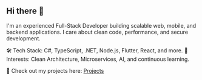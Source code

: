 ## Hi there 👋

I'm an experienced Full-Stack Developer building scalable web, mobile, and backend applications. I care about clean code, performance, and secure development.

🛠️ Tech Stack: C#, TypeScript, .NET, Node.js, Flutter, React, and more.
📌 Interests: Clean Architecture, Microservices, AI, and continuous learning.

🚀 Check out my projects here: [Projects](https://github.com/yalcinhayyam?tab=repositories)





<!--
**yalcinhayyam/yalcinhayyam** is a ✨ _special_ ✨ repository because its `README.md` (this file) appears on your GitHub profile.

Here are some ideas to get you started:

- 🔭 I’m currently working on ...
- 🌱 I’m currently learning ...
- 👯 I’m looking to collaborate on ...
- 🤔 I’m looking for help with ...
- 💬 Ask me about ...
- 📫 How to reach me: ...
- 😄 Pronouns: ...
- ⚡ Fun fact: ...
-->

